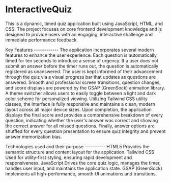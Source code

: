 # InteractiveQuiz

This is a dynamic, timed quiz application built using JavaScript, HTML, and CSS. The project focuses on core frontend development knowledge and is designed to provide users with an engaging, interactive challenge and immediate performance feedback.

Key Features ------------
The application incorporates several modern features to enhance the user experience. Each question is automatically timed for ten seconds to introduce a sense of urgency. If a user does not submit an answer before the timer runs out, the question is automatically registered as unanswered. The user is kept informed of their advancement through the quiz via a visual progress bar that updates as questions are answered. Smooth and professional screen transitions, question changes, and score displays are powered by the GSAP (GreenSock) animation library. A theme switcher allows users to easily toggle between a light and dark color scheme for personalized viewing. Utilizing Tailwind CSS utility classes, the interface is fully responsive and maintains a clean, modern layout across all major device sizes. Upon completion, the application displays the final score and provides a comprehensive breakdown of every question, indicating whether the user's answer was correct and showing the correct answer for all missed questions. Finally, answer options are shuffled for every question presentation to ensure quiz integrity and prevent answer memorization bias.

Technologies used and their purpose ----------
HTML5	Provides the semantic structure and content layout for the application.
Tailwind CSS	Used for utility-first styling, ensuring rapid development and responsiveness.
JavaScript	Drives the core quiz logic, manages the timer, handles user input, and maintains the application state.
GSAP (GreenSock)	Implements all high-performance, smooth UI animations and transitions.
